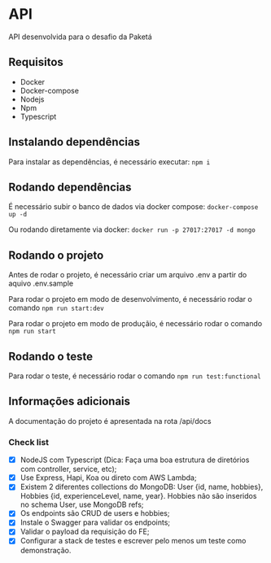 # API

API desenvolvida para o desafio da Paketá

## Requisitos

- Docker
- Docker-compose
- Nodejs
- Npm
- Typescript

## Instalando dependências

Para instalar as dependências, é necessário executar:
`npm i`

## Rodando dependências

É necessário subir o banco de dados via docker compose:
`docker-compose up -d`

Ou rodando diretamente via docker:
`docker run -p 27017:27017 -d mongo`

## Rodando o projeto

Antes de rodar o projeto, é necessário criar um arquivo .env a partir do aquivo .env.sample

Para rodar o projeto em modo de desenvolvimento, é necessário rodar o comando
`npm run start:dev`

Para rodar o projeto em modo de produçãio, é necessário rodar o comando
`npm run start`

## Rodando o teste

Para rodar o teste, é necessário rodar o comando
`npm run test:functional`

## Informações adicionais

A documentação do projeto é apresentada na rota /api/docs

### Check list

- [x] NodeJS com Typescript (Dica: Faça uma boa estrutura de diretórios com
      controller, service, etc);
- [x] Use Express, Hapi, Koa ou direto com AWS Lambda;
- [x] Existem 2 diferentes collections do MongoDB: User {id, name, hobbies}, Hobbies
      {id, experienceLevel, name, year}. Hobbies não são inseridos no schema User,
      use MongoDB refs;
- [x] Os endpoints são CRUD de users e hobbies;
- [x] Instale o Swagger para validar os endpoints;
- [x] Validar o payload da requisição do FE;
- [x] Configurar a stack de testes e escrever pelo menos um teste como
      demonstração.
